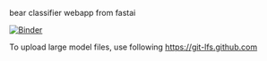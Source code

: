 bear classifier webapp from fastai

[![Binder](https://mybinder.org/badge_logo.svg)](https://mybinder.org/v2/gh/dr-omer/bear_voila/master?urlpath=%2Fvoila%2Frender%2Fbear_class.ipynb)

To upload large model files, use following
https://git-lfs.github.com

